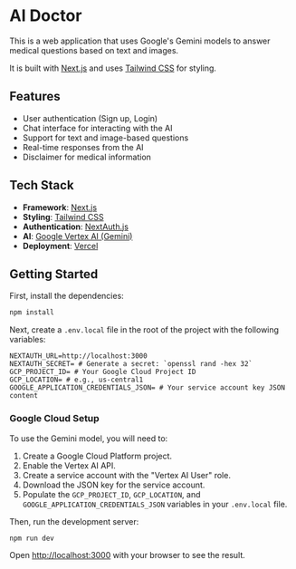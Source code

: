 # AI Doctor

This is a web application that uses Google's Gemini models to answer medical questions based on text and images.

It is built with [Next.js](https://nextjs.org/) and uses [Tailwind CSS](https://tailwindcss.com/) for styling.

## Features

-   User authentication (Sign up, Login)
-   Chat interface for interacting with the AI
-   Support for text and image-based questions
-   Real-time responses from the AI
-   Disclaimer for medical information

## Tech Stack

-   **Framework**: [Next.js](https://nextjs.org/)
-   **Styling**: [Tailwind CSS](https://tailwindcss.com/)
-   **Authentication**: [NextAuth.js](https://next-auth.js.org/)
-   **AI**: [Google Vertex AI (Gemini)](https://cloud.google.com/vertex-ai)
-   **Deployment**: [Vercel](https://vercel.com/)

## Getting Started

First, install the dependencies:

```bash
npm install
```

Next, create a `.env.local` file in the root of the project with the following variables:

```
NEXTAUTH_URL=http://localhost:3000
NEXTAUTH_SECRET= # Generate a secret: `openssl rand -hex 32`
GCP_PROJECT_ID= # Your Google Cloud Project ID
GCP_LOCATION= # e.g., us-central1
GOOGLE_APPLICATION_CREDENTIALS_JSON= # Your service account key JSON content
```

### Google Cloud Setup

To use the Gemini model, you will need to:

1.  Create a Google Cloud Platform project.
2.  Enable the Vertex AI API.
3.  Create a service account with the "Vertex AI User" role.
4.  Download the JSON key for the service account.
5.  Populate the `GCP_PROJECT_ID`, `GCP_LOCATION`, and `GOOGLE_APPLICATION_CREDENTIALS_JSON` variables in your `.env.local` file.

Then, run the development server:

```bash
npm run dev
```

Open [http://localhost:3000](http://localhost:3000) with your browser to see the result. 